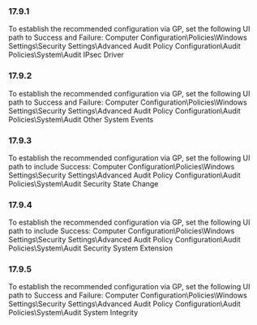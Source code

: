 
### 17.9.1  
To establish the recommended configuration via GP, set the following UI path to Success 
and Failure: 
Computer Configuration\Policies\Windows Settings\Security Settings\Advanced 
Audit Policy Configuration\Audit Policies\System\Audit IPsec Driver 
### 17.9.2  
To establish the recommended configuration via GP, set the following UI path to Success 
and Failure: 
Computer Configuration\Policies\Windows Settings\Security Settings\Advanced 
Audit Policy Configuration\Audit Policies\System\Audit Other System Events 

### 17.9.3  
To establish the recommended configuration via GP, set the following UI path to include 
Success: 
Computer Configuration\Policies\Windows Settings\Security Settings\Advanced 
Audit Policy Configuration\Audit Policies\System\Audit Security State Change 

### 17.9.4  
To establish the recommended configuration via GP, set the following UI path to include 
Success: 
Computer Configuration\Policies\Windows Settings\Security Settings\Advanced 
Audit Policy Configuration\Audit Policies\System\Audit Security System 
Extension 

### 17.9.5  
To establish the recommended configuration via GP, set the following UI path to Success 
and Failure: 
Computer Configuration\Policies\Windows Settings\Security Settings\Advanced 
Audit Policy Configuration\Audit Policies\System\Audit System Integrity 
